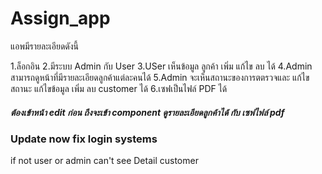 # Assign_app

แอพมีรายละเอียดดังนี้ 

1.ล็อกอิน 
2.มีระบบ Admin กับ User
3.USer เห็นข้อมูล ลูกค้า เพิ่ม แก้ไข ลบ ได้
4.Admin สามารถดูหน้าที่มีรายละเอียดลูกค้าแต่ละคนได้
5.Admin จะเห็นสถานะของการตตรวจและ แก้ไขสถานะ แก้ไขข้อมูล เพิ่ม ลบ customer ได้
6.เซฟเป็นไฟล์ PDF ได้ 

##### ต้องเข้าหน้า edit ก่อน ถึงจะเข้า component ดูรายละเอียดลูกค้าได้ กับ เซฟไฟล์ pdf 

### Update now fix login systems  
if not user or admin can't see Detail customer 
